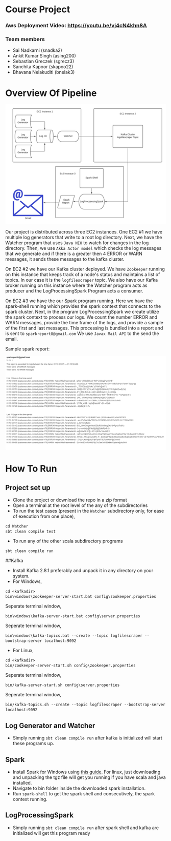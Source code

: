 # Course Project
### Aws Deployment Video: https://youtu.be/vj4cN4khn8A

### Team members
+ Sai Nadkarni (snadka2)
+ Ankit Kumar Singh (asing200)
+ Sebastian Greczek (sgrecz3)
+ Sanchita Kapoor (skapoo22)
+ Bhavana Nelakuditi (bnelak3)

# Overview Of Pipeline

![pipeline](readmeImgs/Pipeline.png)

Our project is distributed across three EC2 instances. One EC2 #1 we have multiple log generators that write to a root log directory. Next, we have the Watcher program that uses ```Java NIO``` to watch for changes in the log directory. Then, we use ``Akka Actor model``  which checks the log messages that we generate and if there is a greater then 4 ERROR or WARN messages, it sends these messages to the kafka cluster.

On EC2 #2 we have our Kafka cluster deployed. We have ``Zookeeper`` running on this instance that keeps track of a node's status and maintains a list of topics. In our case it is the ``logfilescraper`` topic. We also have our Kafka broker running on this instance where the Watcher program acts as producer and the LogProcessingSpark Program acts a consumer.

On EC2 #3 we have the our Spark program running. Here we have the spark-shell running which provides the spark context that connects to the spark cluster. Next, in the program LogProcessingSpark we create utilize the spark context to process our logs. We count the number ERROR and WARN messages, provide the time frame of the logs, and provide a sample of the first and last messages. This processing is bundled into a report and is sent to ``sparkreport8@gmail.com`` We use ``Javax Mail API`` to the send the email.

Sample spark report:

![sparkreport](readmeImgs/sparkreport.PNG)

# How To Run

## Project set up
+ Clone the project or download the repo in a zip format
+ Open a terminal at the root level of the any of the subdirectories
+ To run the test cases (present in the `Watcher` subdirectory only, for ease of execution from one place),

```
cd Watcher
sbt clean compile test
```

+ To run any of the other scala subdirectory programs

```
sbt clean compile run
```

##Kafka
+ Install Kafka 2.8.1 preferably and unpack it in any directory on your system.
+ For Windows,
```
cd <kafkadir>
bin\windows\zookeeper-server-start.bat config\zookeeper.properties
```
Seperate terminal window,
```
bin\windows\kafka-server-start.bat config\server.properties
```
Seperate terminal window,
```
bin\windows\kafka-topics.bat --create --topic logfilescraper --bootstrap-server localhost:9092
```
+ For Linux,
```
cd <kafkadir>
bin/zookeeper-server-start.sh config\zookeeper.properties
```
Seperate terminal window,
```
bin/kafka-server-start.sh config\server.properties
```
Seperate terminal window,
```
bin/kafka-topics.sh --create --topic logfilescraper --bootstrap-server localhost:9092
```

## Log Generator and Watcher
+ Simply running `sbt clean compile run` after kafka is initialized will start these programs up. 

## Spark
+ Install Spark for Windows using [this guide](https://phoenixnap.com/kb/install-spark-on-windows-10). For linux, just downloading and unpacking the tgz file will get you running if you have scala and java installed.
+ Navigate to bin folder inside the downloaded spark installation.
+ Run `spark-shell` to get the spark shell and consecutively, the spark context running.

## LogProcessingSpark
+ Simply running `sbt clean compile run` after spark shell and kafka are initialized will get this program ready
